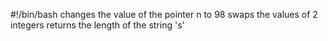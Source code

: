 #!/bin/bash
changes the value of the pointer n to 98
swaps the values of 2 integers
returns the length of the string 's'
